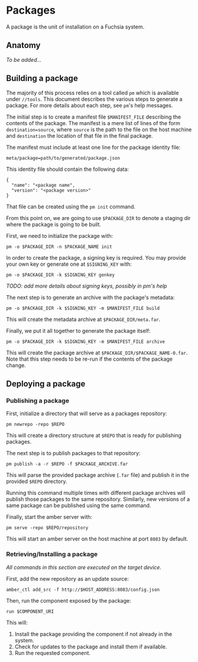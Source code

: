 # Packages

A package is the unit of installation on a Fuchsia system.

## Anatomy

_To be added..._

## Building a package

The majority of this process relies on a tool called `pm` which is available
under `//tools`.
This document describes the various steps to generate a package. For more
details about each step, see `pm`'s help messages.

The initial step is to create a manifest file `$MANIFEST_FILE` describing the
contents of the package.
The manifest is a mere list of lines of the form `destination=source`, where
`source` is the path to the file on the host machine and `destination` the
location of that file in the final package.

The manifest must include at least one line for the package identity file:
```
meta/package=path/to/generated/package.json
```
This identity file should contain the following data:
```
{
  "name": "<package name",
  "version": "<package version>"
}
```
That file can be created using the `pm init` command.

From this point on, we are going to use `$PACKAGE_DIR` to denote a staging dir
where the package is going to be built.

First, we need to initialize the package with:
```
pm -o $PACKAGE_DIR -n $PACKAGE_NAME init
```

In order to create the package, a signing key is required. You may provide your
own key or generate one at `$SIGNING_KEY` with:
```
pm -o $PACKAGE_DIR -k $SIGNING_KEY genkey
```
_TODO: add more details about signing keys, possibly in pm's help_

The next step is to generate an archive with the package's metadata:
```
pm -o $PACKAGE_DIR -k $SIGNING_KEY -m $MANIFEST_FILE build
```
This will create the metadata archive at `$PACKAGE_DIR/meta.far`.

Finally, we put it all together to generate the package itself:
```
pm -o $PACKAGE_DIR -k $SIGNING_KEY -m $MANIFEST_FILE archive
```
This will create the package archive at `$PACKAGE_DIR/$PACKAGE_NAME-0.far`.
Note that this step needs to be re-run if the contents of the package change.

## Deploying a package

### Publishing a package

First, initialize a directory that will serve as a packages repository:
```
pm newrepo -repo $REPO
```
This will create a directory structure at `$REPO` that is ready for
publishing packages.

The next step is to publish packages to that repository:
```
pm publish -a -r $REPO -f $PACKAGE_ARCHIVE.far
```
This will parse the provided package archive (`.far` file) and publish it in the
provided `$REPO` directory.

Running this command multiple times with different package archives will publish
those packages to the same repository. Similarly, new versions of a same package
can be published using the same command.

Finally, start the amber server with:
```
pm serve -repo $REPO/repository
```
This will start an amber server on the host machine at port `8083` by default.

### Retrieving/Installing a package

_All commands in this section are executed on the target device._

First, add the new repository as an update source:
```
amber_ctl add_src -f http://$HOST_ADDRESS:8083/config.json
```

Then, run the component exposed by the package:
```
run $COMPONENT_URI
```
This will:
1. Install the package providing the component if not already in the system.
1. Check for updates to the package and install them if available.
1. Run the requested component.

